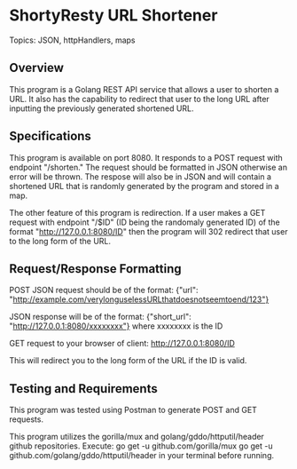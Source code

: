 # ShortyResty URL Shortener

Topics: JSON, httpHandlers, maps

## Overview

This program is a Golang REST API service that allows a user to shorten a URL. It also has the capability to redirect that user to the long URL after inputting the previously generated shortened URL.

## Specifications

This program is available on port 8080. It responds to a POST request with endpoint "/shorten." The request should be formatted in JSON otherwise an error will be thrown. The respose will also be in JSON and will contain a shortened URL that is randomly generated by the program and stored in a map.

The other feature of this program is redirection. If a user makes a GET request with endpoint "/$ID" (ID being the randomaly generated ID) of the format "http://127.0.0.1:8080/ID" then the program will 302 redirect that user to the long form of the URL.

## Request/Response Formatting

POST JSON request should be of the format: {"url": "http://example.com/verylonguselessURLthatdoesnotseemtoend/123"}

JSON response will be of the format: {"short_url": "http://127.0.0.1:8080/xxxxxxxx"} where xxxxxxxx is the ID

GET request to your browser of client: http://127.0.0.1:8080/ID 

This will redirect you to the long form of the URL if the ID is valid.

## Testing and Requirements 

This program was tested using Postman to generate POST and GET requests.

This program utilizes the gorilla/mux and golang/gddo/httputil/header github repositories.
Execute: 
go get -u github.com/gorilla/mux
go get -u github.com/golang/gddo/httputil/header in your terminal before running.
